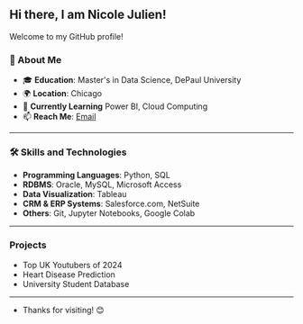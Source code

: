 ## Hi there, I am Nicole Julien!


Welcome to my GitHub profile! 

### 🌟 About Me
- 🎓 **Education**: Master's in Data Science, DePaul University
- 🌍 **Location**: Chicago
- 🌱 **Currently Learning** Power BI, Cloud Computing
- 📫 **Reach Me**: [Email](mailto:julienpnicole@gmail.com)

---

### 🛠️ Skills and Technologies
- **Programming Languages**: Python, SQL
- **RDBMS**: Oracle, MySQL, Microsoft Access
- **Data Visualization**: Tableau
- **CRM & ERP Systems**: Salesforce.com, NetSuite
- **Others**: Git, Jupyter Notebooks, Google Colab

---

### Projects
- Top UK Youtubers of 2024
- Heart Disease Prediction
- University Student Database

---
- Thanks for visiting! 😊

